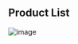 <h2>Product List </h2>

![image](https://github.com/user-attachments/assets/8c72133d-03ce-4f42-b491-c490ae3077f1)


